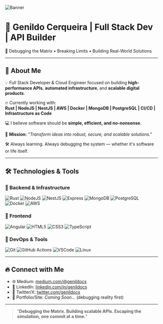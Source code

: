 ![Banner](link-da-imagem-aqui)

# 🚀 Genildo Cerqueira | Full Stack Dev  | API Builder

🧠 Debugging the Matrix • Breaking Limits • Building Real-World Solutions

---

## 🧩 About Me

💡 Full Stack Developer & Cloud Engineer focused on building **high-performance APIs**, **automated infrastructure**, and **scalable digital products**.

🔥 Currently working with:  
**Rust | NodeJS | NestJS | AWS | Docker | MongoDB | PostgreSQL | CI/CD | Infrastructure as Code**

💻 I believe software should be **simple, efficient, and no-nonsense.**

🎯 **Mission:** _"Transform ideas into robust, secure, and scalable solutions."_

🛠️ Always learning. Always debugging the system — whether it's software or life itself.

---

## 🛠️ Technologies & Tools

### 🚀 Backend & Infrastructure
![Rust](https://img.shields.io/badge/-Rust-000?style=for-the-badge&logo=rust) 
![NodeJS](https://img.shields.io/badge/-Node.js-339933?style=for-the-badge&logo=node.js&logoColor=white)
![NestJS](https://img.shields.io/badge/-NestJS-E0234E?style=for-the-badge&logo=nestjs&logoColor=white)
![Express](https://img.shields.io/badge/-Express-000000?style=for-the-badge&logo=express&logoColor=white)
![MongoDB](https://img.shields.io/badge/-MongoDB-47A248?style=for-the-badge&logo=mongodb&logoColor=white)
![PostgreSQL](https://img.shields.io/badge/-PostgreSQL-336791?style=for-the-badge&logo=postgresql&logoColor=white)
![Docker](https://img.shields.io/badge/-Docker-2496ED?style=for-the-badge&logo=docker&logoColor=white)
![AWS](https://img.shields.io/badge/-AWS-FF9900?style=for-the-badge&logo=amazon-aws&logoColor=white)

### 🎨 Frontend
![Angular](https://img.shields.io/badge/-Angular-DD0031?style=for-the-badge&logo=angular&logoColor=white)
![HTML5](https://img.shields.io/badge/-HTML5-E34F26?style=for-the-badge&logo=html5&logoColor=white)
![CSS3](https://img.shields.io/badge/-CSS3-1572B6?style=for-the-badge&logo=css3&logoColor=white)
![TypeScript](https://img.shields.io/badge/-TypeScript-3178C6?style=for-the-badge&logo=typescript&logoColor=white)

### 🔧 DevOps & Tools
![Git](https://img.shields.io/badge/-Git-F05032?style=for-the-badge&logo=git&logoColor=white)
![GitHub Actions](https://img.shields.io/badge/-GitHub%20Actions-2088FF?style=for-the-badge&logo=github-actions&logoColor=white)
![VSCode](https://img.shields.io/badge/-VSCode-007ACC?style=for-the-badge&logo=visual-studio-code&logoColor=white)
![Linux](https://img.shields.io/badge/-Linux-FCC624?style=for-the-badge&logo=linux&logoColor=black)

---

## 🔥 Connect with Me

- 🌐 Medium: [medium.com/@genildocs](https://medium.com/@genildocs)
- 💼 LinkedIn: [linkedin.com/in/genildocs](https://linkedin.com/in/genildocs)
- 🧠 Twitter/X: [twitter.com/genildocs](https://twitter.com/genildocs)
- 🚀 Portfolio/Site: _Coming Soon..._ (debugging reality first)

---

> "**Debugging the Matrix. Building scalable APIs. Escaping the simulation, one commit at a time.**"
